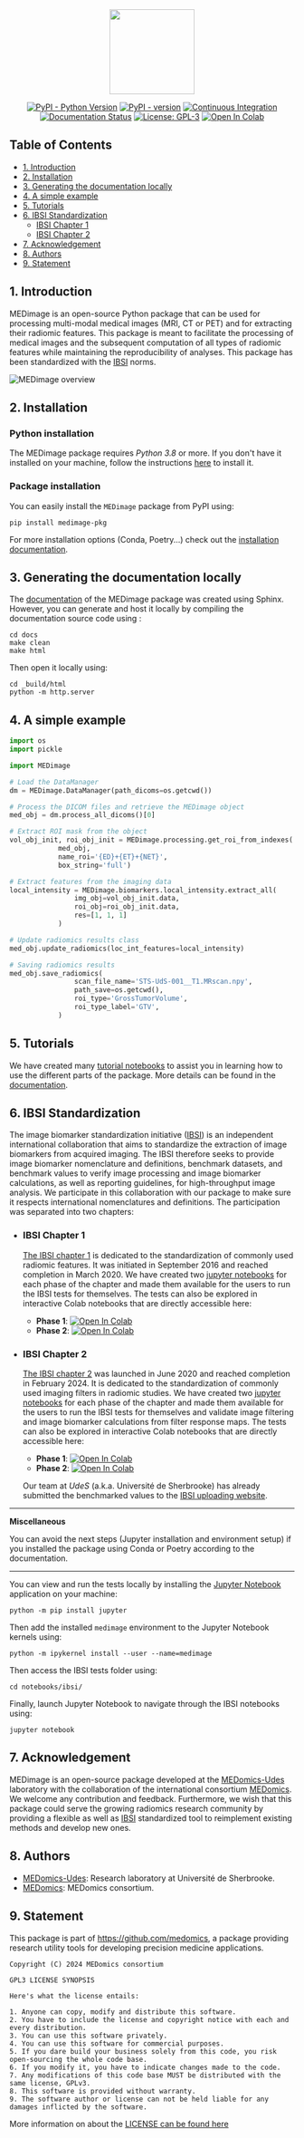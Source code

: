 <div align="center">

<img src="https://raw.githubusercontent.com/MEDomics-UdeS/MEDimage/dev/docs/figures/MEDimageLogo.png" style="width:150px;"/>

[![PyPI - Python Version](https://img.shields.io/badge/python-3.8%20|%203.9%20|%203.10-blue)](https://www.python.org/downloads/release/python-380/)
[![PyPI - version](https://img.shields.io/badge/pypi-v0.9.7-blue)](https://pypi.org/project/medimage-pkg/)
[![Continuous Integration](https://github.com/MahdiAll99/MEDimage/actions/workflows/python-app.yml/badge.svg)](https://github.com/MahdiAll99/MEDimage/actions/workflows/python-app.yml)
[![Documentation Status](https://readthedocs.org/projects/medimage/badge/?version=latest)](https://medimage.readthedocs.io/en/latest/?badge=latest)
[![License: GPL-3](https://img.shields.io/badge/license-GPLv3-blue)](LICENSE)
[![Open In Colab](https://colab.research.google.com/assets/colab-badge.svg)](https://colab.research.google.com/github/MahdiAll99/MEDimage/blob/main/notebooks/tutorial/DataManager-Tutorial.ipynb)

</div>

## Table of Contents
  * [1. Introduction](#1-introduction)
  * [2. Installation](#2-installation)
  * [3. Generating the documentation locally](#3-generating-the-documentation-locally)
  * [4. A simple example](#4-a-simple-example)
  * [5. Tutorials](#5-tutorials)
  * [6. IBSI Standardization](#6-ibsi-standardization)
    * [IBSI Chapter 1](#ibsi-chapter-1)
    * [IBSI Chapter 2](#ibsi-chapter-2)
  * [7. Acknowledgement](#7-acknowledgement)
  * [8. Authors](#8-authors)
  * [9. Statement](#9-statement)

## 1. Introduction
MEDimage is an open-source Python package that can be used for processing multi-modal medical images (MRI, CT or PET) and for extracting their radiomic features. This package is meant to facilitate the processing of medical images and the subsequent computation of all types of radiomic features while maintaining the reproducibility of analyses. This package has been standardized with the [IBSI](https://theibsi.github.io/) norms.

![MEDimage overview](https://raw.githubusercontent.com/MahdiAll99/MEDimage/main/docs/figures/pakcage-overview.png)


## 2. Installation

### Python installation
The MEDimage package requires *Python 3.8* or more. If you don't have it installed on your machine, follow the instructions [here](https://github.com/MahdiAll99/MEDimage/blob/main/python.md) to install it.

### Package installation
You can easily install the ``MEDimage`` package from PyPI using:
```
pip install medimage-pkg
```

For more installation options (Conda, Poetry...) check out the [installation documentation](https://medimage.readthedocs.io/en/latest/Installation.html).

## 3. Generating the documentation locally
The [documentation](https://medimage.readthedocs.io/en/latest/) of the MEDimage package was created using Sphinx. However, you can generate and host it locally by compiling the documentation source code using :

```
cd docs
make clean
make html
```

Then open it locally using:

```
cd _build/html
python -m http.server
```

## 4. A simple example
```python
import os
import pickle

import MEDimage

# Load the DataManager
dm = MEDimage.DataManager(path_dicoms=os.getcwd())

# Process the DICOM files and retrieve the MEDimage object
med_obj = dm.process_all_dicoms()[0]

# Extract ROI mask from the object
vol_obj_init, roi_obj_init = MEDimage.processing.get_roi_from_indexes(
            med_obj,
            name_roi='{ED}+{ET}+{NET}',
            box_string='full')

# Extract features from the imaging data
local_intensity = MEDimage.biomarkers.local_intensity.extract_all(
                img_obj=vol_obj_init.data,
                roi_obj=roi_obj_init.data,
                res=[1, 1, 1]
            )

# Update radiomics results class
med_obj.update_radiomics(loc_int_features=local_intensity)

# Saving radiomics results
med_obj.save_radiomics(
                scan_file_name='STS-UdS-001__T1.MRscan.npy',
                path_save=os.getcwd(),
                roi_type='GrossTumorVolume',
                roi_type_label='GTV',
            )
```

## 5. Tutorials

We have created many [tutorial notebooks](https://github.com/MahdiAll99/MEDimage/tree/main/notebooks) to assist you in learning how to use the different parts of the package. More details can be found in the [documentation](https://medimage.readthedocs.io/en/latest/tutorials.html).

## 6. IBSI Standardization
The image biomarker standardization initiative ([IBSI](https://theibsi.github.io)) is an independent international collaboration that aims to standardize the extraction of image biomarkers from acquired imaging. The IBSI therefore seeks to provide image biomarker nomenclature and definitions, benchmark datasets, and benchmark values to verify image processing and image biomarker calculations, as well as reporting guidelines, for high-throughput image analysis. We participate in this collaboration with our package to make sure it respects international nomenclatures and definitions. The participation was separated into two chapters:

  - ### IBSI Chapter 1
      [The IBSI chapter 1](https://theibsi.github.io/ibsi1/) is dedicated to the standardization of commonly used radiomic features. It was initiated in September 2016 and reached completion in March 2020. We have created two [jupyter notebooks](https://github.com/MahdiAll99/MEDimage/tree/main/notebooks/ibsi) for each phase of the chapter and made them available for the users to run the IBSI tests for themselves. The tests can also be explored in interactive Colab notebooks that are directly accessible here:
      
      - **Phase 1**: [![Open In Colab](https://colab.research.google.com/assets/colab-badge.svg)](https://colab.research.google.com/github/MahdiAll99/MEDimage/blob/main/notebooks/ibsi/ibsi1p1.ipynb)
      - **Phase 2**: [![Open In Colab](https://colab.research.google.com/assets/colab-badge.svg)](https://colab.research.google.com/github/MahdiAll99/MEDimage/blob/main/notebooks/ibsi/ibsi1p2.ipynb)

  - ### IBSI Chapter 2
      [The IBSI chapter 2](https://theibsi.github.io/ibsi2/) was launched in June 2020 and reached completion in February 2024. It is dedicated to the standardization of commonly used imaging filters in radiomic studies. We have created two [jupyter notebooks](https://github.com/MahdiAll99/MEDimage/tree/main/notebooks/ibsi) for each phase of the chapter and made them available for the users to run the IBSI tests for themselves and validate image filtering and image biomarker calculations from filter response maps. The tests can also be explored in interactive Colab notebooks that are directly accessible here: 
      
      - **Phase 1**: [![Open In Colab](https://colab.research.google.com/assets/colab-badge.svg)](https://colab.research.google.com/github/MahdiAll99/MEDimage/blob/main/notebooks/ibsi/ibsi2p1.ipynb)
      - **Phase 2**: [![Open In Colab](https://colab.research.google.com/assets/colab-badge.svg)](https://colab.research.google.com/github/MahdiAll99/MEDimage/blob/main/notebooks/ibsi/ibsi2p2.ipynb)

      Our team at *UdeS* (a.k.a. Université de Sherbrooke) has already submitted the benchmarked values to the [IBSI uploading website](https://ibsi.radiomics.hevs.ch/).

---
**Miscellaneous**

You can avoid the next steps (Jupyter installation and environment setup) if you installed the package using Conda or Poetry according to the documentation.

---

You can view and run the tests locally by installing the [Jupyter Notebook](https://jupyter.org/) application on your machine:
```
python -m pip install jupyter
```
Then add the installed `medimage` environment to the Jupyter Notebook kernels using:

```
python -m ipykernel install --user --name=medimage
```

Then access the IBSI tests folder using:

```
cd notebooks/ibsi/
```

Finally, launch Jupyter Notebook to navigate through the IBSI notebooks using:

```
jupyter notebook
```

## 7. Acknowledgement
MEDimage is an open-source package developed at the [MEDomics-Udes](https://www.medomics-udes.org/en/) laboratory with the collaboration of the international consortium [MEDomics](https://www.medomics.ai/). We welcome any contribution and feedback. Furthermore, we wish that this package could serve the growing radiomics research community by providing a flexible as well as [IBSI](https://theibsi.github.io/) standardized tool to reimplement existing methods and develop new ones.

## 8. Authors
* [MEDomics-Udes](https://www.medomics-udes.org/en/): Research laboratory at Université de Sherbrooke.
* [MEDomics](https://github.com/medomics/): MEDomics consortium.

## 9. Statement

This package is part of https://github.com/medomics, a package providing research utility tools for developing precision medicine applications.

```
Copyright (C) 2024 MEDomics consortium

GPL3 LICENSE SYNOPSIS

Here's what the license entails:

1. Anyone can copy, modify and distribute this software.
2. You have to include the license and copyright notice with each and every distribution.
3. You can use this software privately.
4. You can use this software for commercial purposes.
5. If you dare build your business solely from this code, you risk open-sourcing the whole code base.
6. If you modify it, you have to indicate changes made to the code.
7. Any modifications of this code base MUST be distributed with the same license, GPLv3.
8. This software is provided without warranty.
9. The software author or license can not be held liable for any damages inflicted by the software.
```

More information on about the [LICENSE can be found here](https://github.com/MEDomics-UdeS/MEDimage/blob/main/LICENSE.md)
